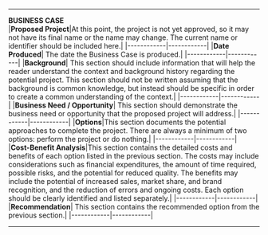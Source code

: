   ---------------------------------------------------------------------------------------------------------------------------------------------------------------------------------------------------------------------------------------------------------------------------------------------------------------------------------------------------------------------------------------------------------------------------------------------------------------------------------- ------------------------------------------------------------------------------------------------------------------------------------------------------------------------------------------------------------------------------------------------------------------------------------------------------------------------------------
**BUSINESS CASE**                                                                                                                                                                                                                                                                                                                                                                                                                                                                  
|**Proposed Project**|At this point, the project is not yet approved, so it may not have its final name or the name may change. The current name or identifier should be included here.|
 |------------|------------|
|**Date Produced**| The date the Business Case is produced.|
 |------------|------------|
|**Background**| This section should include information that will help the reader understand the context and background history regarding the potential project. This section should not be written assuming that the background is common knowledge, but instead should be specific in order to create a common understanding of the context.|
 |------------|------------|
|**Business Need / Opportunity**| This section should demonstrate the business need or opportunity that the proposed project will address.|
  |------------|------------|
|**Options**|This section documents the potential approaches to complete the project. There are always a minimum of two options: perform the project or do nothing.|
  |------------|------------|
|**Cost-Benefit Analysis**|This section contains the detailed costs and benefits of each option listed in the previous section. The costs may include considerations such as financial expenditures, the amount of time required, possible risks, and the potential for reduced quality. The benefits may include the potential of increased sales, market share, and brand recognition, and the reduction of errors and ongoing costs. Each option should be clearly identified and listed separately.|
 |------------|------------|
|**Recommendation**| This section contains the recommended option from the previous section.|
  |------------|------------|                                                                                                                                                                                                                                                                                                                                                                                                        
  ---------------------------------------------------------------------------------------------------------------------------------------------------------------------------------------------------------------------------------------------------------------------------------------------------------------------------------------------------------------------------------------------------------------------------------------------------------------------------------- ------------------------------------------------------------------------------------------------------------------------------------------------------------------------------------------------------------------------------------------------------------------------------------------------------------------------------------

